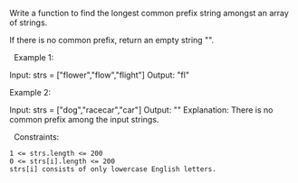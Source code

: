 Write a function to find the longest common prefix string amongst an array of strings.

If there is no common prefix, return an empty string "".

 
Example 1:

Input: strs = ["flower","flow","flight"]
Output: "fl"


Example 2:

Input: strs = ["dog","racecar","car"]
Output: ""
Explanation: There is no common prefix among the input strings.


 
Constraints:


	1 <= strs.length <= 200
	0 <= strs[i].length <= 200
	strs[i] consists of only lowercase English letters.

